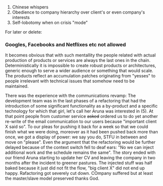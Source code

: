 
1. Chinese whispers
2. Obedience to company hierarchy over client's or even company's interests
3. Self-lobotomy when on crisis "mode"

For later or delete:

### Googles, Facebooks and Netflixes etc not allowed

It becomes obvious that with such mentallity the people related with actual production of products or services are always the last ones in the chain. Deterministically it is impossible to create robust products or architectures, generic enough to serve a wider audience or something that would scale. The products reflect an accumulation patches originating from "yesses" to people irrelevant with technical issues that somehow need to be maintained.


There was the experience with the communications revamp: The development team was in the last phases of a refactoring that had the introduction of some significant functionality as a by-product and a specific technology for which that girl, let's call her Aruna was interested in (5). At that point people from customer service ~~asked~~ ordered us to do yet another re-write of the email communication to our users because "important client X said so". To our pleas for pushing it back for a week so that we could finish what we were doing, moreover as it had been pushed back more than once, we got a display of power: we say you do, STFU in between and move on "please". Even the argument that the refactoring would be further delayed because of the context switch fell to deaf ears: "No we can inject additional work and the schedule remains the same". The story ended with our friend Aruna starting to update her CV and leaving the company in two months after the incident to greener pastures. The injected stuff was half baked because it just did not fit the flow, "big client X" did not end up happy. Rafactoring got severely cut down. COmpany suffered but at least the master/slave model preserved thanks God.

